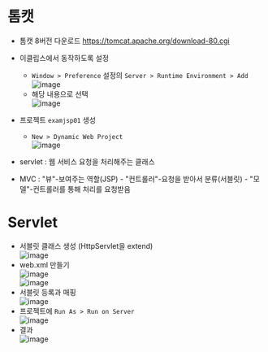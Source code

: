# 톰캣
- 톰캣 8버전 다운로드
https://tomcat.apache.org/download-80.cgi
- 이클립스에서 동작하도록 설정
  - `Window > Preference` 설정의 `Server > Runtime Environment > Add`  
    ![image](https://user-images.githubusercontent.com/79209568/122705064-eccdd200-d28f-11eb-95ab-bace11cc528e.png)
  - 해당 내용으로 선택  
    ![image](https://user-images.githubusercontent.com/79209568/122705555-f60b6e80-d290-11eb-9174-002cfde98e99.png)
- 프로젝트 `examjsp01` 생성 
  - `New > Dynamic Web Project`  
    ![image](https://user-images.githubusercontent.com/79209568/122705645-1dfad200-d291-11eb-9bfd-c937e56313e2.png)

- servlet : 웹 서비스 요청을 처리해주는 클래스
- MVC : "뷰"-보여주는 역할(JSP) - "컨트롤러"-요청을 받아서 분류(서블릿) - "모델"-컨트롤러를 통해 처리를 요청받음

# Servlet
- 서블릿 클래스 생성 (HttpServlet을 extend)  
  ![image](https://user-images.githubusercontent.com/79209568/122710220-d24d2600-d29a-11eb-991b-4f1a321ea8a2.png)
- web.xml 만들기  
  ![image](https://user-images.githubusercontent.com/79209568/122710257-e1cc6f00-d29a-11eb-997a-8973b3ddac38.png)\
  ![image](https://user-images.githubusercontent.com/79209568/122710262-e729b980-d29a-11eb-9ea7-5cf1f8d18cb2.png)
- 서블릿 등록과 매핑  
  ![image](https://user-images.githubusercontent.com/79209568/122710301-f3ae1200-d29a-11eb-87f2-5f92e8305bfe.png)
- 프로젝트에 `Run As > Run on Server`  
  ![image](https://user-images.githubusercontent.com/79209568/122710393-1d673900-d29b-11eb-87c1-d3ce7b84ee9e.png)
- 결과  
  ![image](https://user-images.githubusercontent.com/79209568/122710418-28ba6480-d29b-11eb-8f52-6fc3f136154a.png)


